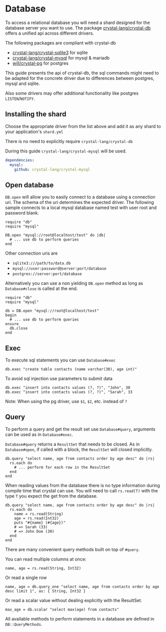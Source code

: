 # Database

To access a relational database you will need a shard designed for the database server you want to use. The package [crystal-lang/crystal-db](https://github.com/crystal-lang/crystal-db) offers a unified api across different drivers.

The following packages are compliant with crystal-db

* [crystal-lang/crystal-sqlite3](https://github.com/crystal-lang/crystal-sqlite3) for sqlite
* [crystal-lang/crystal-mysql](https://github.com/crystal-lang/crystal-mysql) for mysql & mariadb
* [will/crystal-pg](https://github.com/will/crystal-pg) for postgres

This guide presents the api of crystal-db, the sql commands might need to be adapted for the concrete driver due to differences between postgres, mysql and sqlite.

Also some drivers may offer additional functionality like postgres `LISTEN`/`NOTIFY`.

## Installing the shard

Choose the appropriate driver from the list above and add it as any shard to your application's `shard.yml`

There is no need to explicitly require `crystal-lang/crystal-db`

During this guide `crystal-lang/crystal-mysql` will be used.

```yaml
dependencies:
  mysql:
    github: crystal-lang/crystal-mysql
```

## Open database

`DB.open` will allow you to easily connect to a database using a connection uri. The schema of the uri determines the expected driver. The following sample connects to a local mysql database named test with user root and password blank.

```crystal
require "db"
require "mysql"

DB.open "mysql://root@localhost/test" do |db|
  # ... use db to perform queries
end
```

Other connection uris are

* `sqlite3:///path/to/data.db`
* `mysql://user:password@server:port/database`
* `postgres://server:port/database`

Alternatively you can use a non yielding `DB.open` method as long as `Database#close` is called at the end.

```crystal
require "db"
require "mysql"

db = DB.open "mysql://root@localhost/test"
begin
  # ... use db to perform queries
ensure
  db.close
end
```

## Exec

To execute sql statements you can use `Database#exec`

```crystal
db.exec "create table contacts (name varchar(30), age int)"
```

To avoid sql injection use parameters to submit data

```crystal
db.exec "insert into contacts values (?, ?)", "John", 30
db.exec "insert into contacts values (?, ?)", "Sarah", 33
```

Note: When using the pg driver, use `$1`, `$2`, etc. instead of `?`

## Query

To perform a query and get the result set use `Database#query`, arguments can be used as in `Database#exec`.

`Database#query` returns a `ResultSet` that needs to be closed. As in `Database#open`, if called with a block, the `ResultSet` will closed implicitly.

```crystal
db.query "select name, age from contacts order by age desc" do |rs|
  rs.each do
    # ... perform for each row in the ResultSet
  end
end
```

When reading values from the database there is no type information during compile time that crystal can use. You will need to call `rs.read(T)` with the type `T` you expect the get from the database.

```crystal
db.query "select name, age from contacts order by age desc" do |rs|
  rs.each do
    name = rs.read(String)
    age = rs.read(Int32)
    puts "#{name} (#{age})"
    # => Sarah (33)
    # => John Doe (30)
  end
end
```

There are many convenient query methods built on top of `#query`.

You can read multiple columns at once:

```crystal
name, age = rs.read(String, Int32)
```

Or read a single row

```crystal
name, age = db.query_one "select name, age from contacts order by age desc limit 1", as: { String, Int32 }
```

Or read a scalar value without dealing explicitly with the ResultSet.

```crystal
max_age = db.scalar "select max(age) from contacts"
```

All available methods to perform statements in a database are defined in `DB::QueryMethods`.
